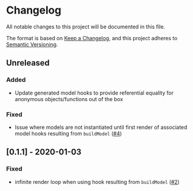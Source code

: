 # Changelog

All notable changes to this project will be documented in this file.

The format is based on [Keep a Changelog](https://keepachangelog.com/en/1.0.0/),
and this project adheres to [Semantic Versioning](https://semver.org/spec/v2.0.0.html).

## Unreleased

### Added
- Update generated model hooks to provide referential equality for anonymous objects/functions out of the box

### Fixed
- Issue where models are not instantiated until first render of associated model hooks resulting from `buildModel` ([#4](https://github.com/JBKLabs/react-models/issues/4))

## [0.1.1] - 2020-01-03

### Fixed
- infinite render loop when using hook resulting from `buildModel` ([#2](https://github.com/JBKLabs/react-models/issues/2))
